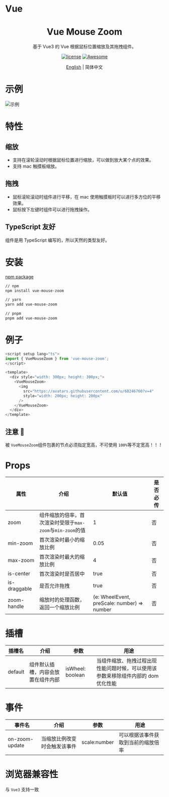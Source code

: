 # Vue
<div align="center">
  <h1>Vue Mouse Zoom</h1>
</div>

<div align="center">

基于 Vue3 的 Vue 根据鼠标位置缩放及其拖拽组件。

[![license](https://img.shields.io/badge/license-MIT-blue.svg)](https://github.com/arco-design/arco-design/blob/main/LICENSE)
[![Awesome](https://cdn.rawgit.com/sindresorhus/awesome/d7305f38d29fed78fa85652e3a63e154dd8e8829/media/badge.svg)](https://github.com/zhaoyuqiqi/mouse-zoom)

</div>

<div align="center">

[English](./README.md) | 简体中文

</div>

# 示例

![示例](packages/vue-mouse-zoom/20240531174402_rec_.gif)

# 特性

## 缩放

- 支持在滚轮滚动时根据鼠标位置进行缩放，可以做到放大某个点的效果。
- 支持 mac 触摸板缩放。

## 拖拽

- 鼠标滚轮滚动时组件进行平移，在 mac 使用触摸板时可以进行多方位的平移效果。
- 鼠标按下左键时组件可以进行拖拽操作。

## TypeScript 友好

组件是用 TypeScript 编写的，所以天然的类型友好。

# 安装

[npm package](https://www.npmjs.com/package/vue-mouse-zoom)

```bash
// npm
npm install vue-mouse-zoom

// yarn
yarn add vue-mouse-zoom

// pnpm
pnpm add vue-mouse-zoom
```

# 例子

```typescript
<script setup lang="ts">
import { VueMouseZoom } from 'vue-mouse-zoom';
</script>

<template>
  <div style="width: 300px; height: 300px;">
    <VueMouseZoom>
      <img
        src="https://avatars.githubusercontent.com/u/68246760?v=4"
        style="width: 200px; height: 200px"
      />
    </VueMouseZoom>
  </div>
</template>

```

## 注意 📢

被 `VueMouseZoom`组件包裹的节点必须指定宽高，不可使用 `100%`等不定宽高！！！

# Props

| 属性         | 介绍                                                       | 默认值                                      | 是否必传 |
| ------------ | ---------------------------------------------------------- | ------------------------------------------- | -------- |
| zoom         | 组件缩放的倍率，首次渲染时受限于`max-zoom`与`min-zoom`的值 | 1                                           | 否       |
| min-zoom     | 首次渲染时最小的缩放比例                                   | 0.05                                        | 否       |
| max-zoom     | 首次渲染时最大的缩放比例                                   | 4                                           | 否       |
| is-center    | 首次渲染时是否居中                                         | true                                        | 否       |
| is-draggable | 是否允许拖拽                                               | true                                        | 否       |
| zoom-handle  | 缩放时的处理函数，返回一个缩放比例                         | (e: WheelEvent, preScale: number) => number | 否       |

# 插槽

| 插槽名  | 介绍                               | 参数             | 用途                                                                              |
| ------- | ---------------------------------- | ---------------- | --------------------------------------------------------------------------------- |
| default | 组件默认插槽，内容会放置在组件内部 | isWheel: boolean | 当组件缩放、拖拽过程出现性能问题时候，可以使用该参数来移除组件内部的 dom 优化性能 |

# 事件

| 事件名         | 介绍                         | 参数         | 用途                               |
| -------------- | ---------------------------- | ------------ | ---------------------------------- |
| on-zoom-update | 当缩放比例改变时会触发该事件 | scale:number | 可以根据该事件获取到当前的缩放倍率 |

# 浏览器兼容性

与 `Vue3` 支持一致
